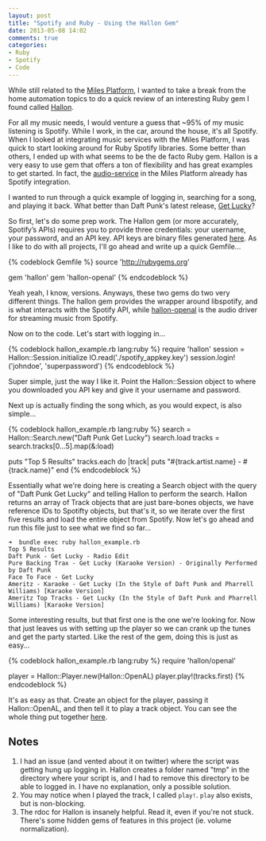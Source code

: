 ```yaml
---
layout: post
title: "Spotify and Ruby - Using the Hallon Gem"
date: 2013-05-08 14:02
comments: true
categories: 
- Ruby
- Spotify
- Code
---
```


While still related to the <a href="https://github.com/milesplatform" target="_blank">Miles Platform</a>, I wanted to take a break from the home automation topics to do a quick review of an interesting Ruby gem I found called <a href="https://github.com/Burgestrand/Hallon" target="_blank">Hallon</a>.

For all my music needs, I would venture a guess that ~95% of my music listening is Spotify. While I work, in the car, around the house, it's all Spotify. When I looked at integrating music services with the Miles Platform, I was quick to start looking around for Ruby Spotify libraries. Some better than others, I ended up with what seems to be the de facto Ruby gem. Hallon is a very easy to use gem that offers a ton of flexibility and has great examples to get started. In fact, the <a href="https://github.com/MilesPlatform/audio-service" target="_blank">audio-service</a> in the Miles Platform already has Spotify integration.

I wanted to run through a quick example of logging in, searching for a song, and playing it back. What better than Daft Punk's latest release, <a href="http://open.spotify.com/track/2Foc5Q5nqNiosCNqttzHof" target="_blank">Get Lucky</a>? 

So first, let's do some prep work. The Hallon gem (or more accurately, Spotify’s APIs) requires you to provide three credentials: your username, your password, and an API key. API keys are binary files generated <a href="https://developer.spotify.com/technologies/libspotify/keys/" target="_blank">here</a>. As I like to do with all projects, I'll go ahead and write up a quick Gemfile...

{% codeblock Gemfile %}
source 'http://rubygems.org'

gem 'hallon'
gem 'hallon-openal'
{% endcodeblock %}

Yeah yeah, I know, versions. Anyways, these two gems do two very different things. The hallon gem provides the wrapper around libspotify, and is what interacts with the Spotify API, while <a href="https://github.com/Burgestrand/hallon-openal" target="_blank">hallon-openal</a> is the audio driver for streaming music from Spotify. 

Now on to the code. Let's start with logging in...

{% codeblock hallon_example.rb lang:ruby %}
require 'hallon'
session = Hallon::Session.initialize IO.read('./spotify_appkey.key')
session.login!('johndoe', 'superpassword')
{% endcodeblock %}

Super simple, just the way I like it. Point the Hallon::Session object to where you downloaded you API key and give it your username and password. 

Next up is actually finding the song which, as you would expect, is also simple...

{% codeblock hallon_example.rb lang:ruby %}
search = Hallon::Search.new("Daft Punk Get Lucky")
search.load
tracks = search.tracks[0...5].map(&:load)

puts "Top 5 Results"
tracks.each do |track|
	puts "#{track.artist.name} - #{track.name}"
end
{% endcodeblock %}


Essentially what we're doing here is creating a Search object with the query of "Daft Punk Get Lucky" and telling Hallon to perform the search. Hallon returns an array of Track objects that are just bare-bones objects, we have reference IDs to Spotifty objects, but that's it, so we iterate over the first five results and load the entire object from Spotify. Now let's go ahead and run this file just to see what we find so far...

```
➜  bundle exec ruby hallon_example.rb
Top 5 Results
Daft Punk - Get Lucky - Radio Edit
Pure Backing Trax - Get Lucky (Karaoke Version) - Originally Performed by Daft Punk
Face To Face - Get Lucky
Ameritz - Karaoke - Get Lucky (In the Style of Daft Punk and Pharrell Williams) [Karaoke Version]
Ameritz Top Tracks - Get Lucky (In the Style of Daft Punk and Pharrell Williams) [Karaoke Version]
```

Some interesting results, but that first one is the one we're looking for. Now that just leaves us with setting up the player so we can crank up the tunes and get the party started. Like the rest of the gem, doing this is just as easy...

{% codeblock hallon_example.rb lang:ruby %}
require 'hallon/openal'

player = Hallon::Player.new(Hallon::OpenAL)
player.play!(tracks.first)
{% endcodeblock %}

It's as easy as that. Create an object for the player, passing it Hallon::OpenAL, and then tell it to play a track object. You can see the whole thing put together <a href="https://gist.github.com/BrianMMcClain/5545400" target="_blank">here</a>.


Notes
-------

1. I had an issue (and vented about it on twitter) where the script was getting hung up logging in. Hallon creates a folder named "tmp" in the directory where your script is, and I had to remove this directory to be able to logged in. I have no explanation, only a possible solution.
2. You may notice when I played the track, I called `play!`. `play` also exists, but is non-blocking.
3. The rdoc for Hallon is insanely helpful. Read it, even if you're not stuck. There's some hidden gems of features in this project (ie. volume normalization).